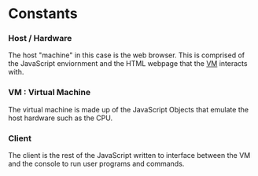 Constants
=========

### Host / Hardware
The host "machine" in this case is the web browser.  This is comprised of the JavaScript enviornment
and the HTML webpage that the [VM](/KayoticSully/KayoticOS/blob/master/docs/vm.md) interacts with.

### VM : Virtual Machine
The virtual machine is made up of the JavaScript Objects that emulate the host hardware such as the CPU.

### Client
The client is the rest of the JavaScript written to interface between the VM and the console to run
user programs and commands.